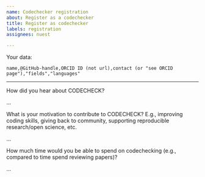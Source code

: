 ```yaml
---
name: Codechecker registration
about: Register as a codechecker
title: Register as codechecker
labels: registration
assignees: nuest

---
```


<!-- Thank you for becoming a codechecker! These HTML commments will not render in the issue, but you can delete them once you've read them if you prefer!

Here is some information on the data requested below:

- ORCID is needed for the checks anyway, and we hope this will have updated contact information in the future
- Contact is important if your ORCID does not have an email, e.g., institutional or personal website
- Fields/domains of expertise is a lower case list of stuff you have experience with, which may help us to increase the chance of you being familiar with a workflow/tool you shall check
- Programming language(s) and experience levels, e.g., "R (intermediate)", "nomic data analysis with MatLab", "spatial data analysis with Python (basic)"; don't worry about experience level too much, anyone should be able to check any workflow given proper documentation; we acknowledge that a CODECHECK can be conducted more efficiently if there is some familiarity with the used tools. -->

<!-- EXAMPLE:

```
Christina Codechecker,@codecheckers,0000-0001-0002-0003,see ORCID page,"neuroscience, models, HPC","R, Matlab"
```

-->

Your data:

```csv
name,@GitHub-handle,ORCID ID (not url),contact (or "see ORCID page"),"fields","languages"
```

<!-- Extra information, completely optional, but interesting for us to know. PLEASE DELETE IF YOU PREFER NOT TO ANSWER -->

------

How did you hear about CODECHECK?

...

What is your motivation to contribute to CODECHECK? E.g., improving coding skills, giving back to community, supporting reproducible research/open science, etc.

...

How much time would you be able to spend on codechecking (e.g., compared to time spend reviewing papers)?

...
